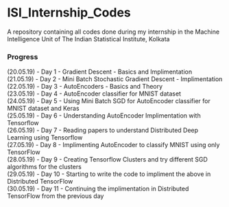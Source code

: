 # ISI_Internship_Codes
A repository containing all codes done during my internship in the Machine Intelligence Unit of The Indian Statistical Institute, Kolkata

### Progress  
(20.05.19) - Day 1  -  Gradient Descent - Basics and Implimentation <br />
(21.05.19) - Day 2  -  Mini Batch Stochastic Gradient Descent - Implimentation <br />
(22.05.19) - Day 3  -  AutoEncoders - Basics and Theory <br />
(23.05.19) - Day 4  -  AutoEncoder classifier for MNIST dataset <br />
(24.05.19) - Day 5  -  Using Mini Batch SGD for AutoEncoder classifier for MNIST dataset and Keras <br />
(25.05.19) - Day 6  -  Understanding AutoEncoder Implimentation with Tensorflow<br />
(26.05.19) - Day 7  -  Reading papers to understand Distributed Deep Learning using Tensorflow<br />
(27.05.19) - Day 8  -  Implimenting AutoEncoder to classify MNIST using only TensorFlow<br />
(28.05.19) - Day 9  -  Creating Tensorflow Clusters and try different SGD algorithms for the clusters<br />
(29.05.19) - Day 10 -  Starting to write the code to impliment the above in Distributed TensorFlow<br />
(30.05.19) - Day 11 -  Continuing the implimentation in Distributed TensorFlow from the previous day<br />
